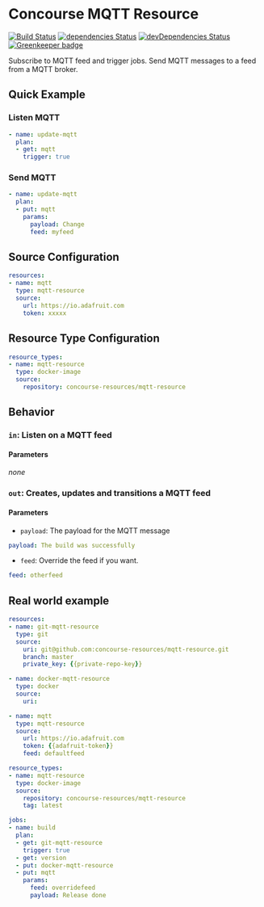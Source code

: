# Concourse MQTT  Resource 

[![Build Status](https://travis-ci.org/concourse-resources/mqtt-resource.svg?branch=master)](https://travis-ci.org/concourse-resources/mqtt-resource)
[![dependencies Status](https://david-dm.org/concourse-resources/mqtt-resource/status.svg)](https://david-dm.org/concourse-resources/mqtt-resource)
[![devDependencies Status](https://david-dm.org/concourse-resources/mqtt-resource/dev-status.svg)](https://david-dm.org/concourse-resources/mqtt-resource?type=dev) [![Greenkeeper badge](https://badges.greenkeeper.io/concourse-resources/mqtt-resource.svg)](https://greenkeeper.io/)


Subscribe to MQTT feed and trigger jobs.
Send MQTT messages to a feed from a MQTT broker.

Quick Example
-------------

### Listen MQTT

```yaml
- name: update-mqtt
  plan:
  - get: mqtt
    trigger: true
```

### Send MQTT
```yaml
- name: update-mqtt
  plan:
  - put: mqtt
    params:
      payload: Change
      feed: myfeed
```

Source Configuration
--------------------

```yaml
resources:
- name: mqtt
  type: mqtt-resource
  source:
    url: https://io.adafruit.com
    token: xxxxx
```

Resource Type Configuration
---------------------------

```yaml
resource_types:
- name: mqtt-resource
  type: docker-image
  source:
    repository: concourse-resources/mqtt-resource
```

Behavior
--------

### `in`: Listen on a MQTT feed

#### Parameters
*none*


### `out`: Creates, updates and transitions a MQTT feed

#### Parameters

* `payload`: The payload for the MQTT message
```yaml
payload: The build was successfully
```
* `feed`: Override the feed if you want.
```yaml
feed: otherfeed
```

Real world example
------------------

```yaml
resources:
- name: git-mqtt-resource
  type: git
  source:
    uri: git@github.com:concourse-resources/mqtt-resource.git
    branch: master
    private_key: {{private-repo-key}}

- name: docker-mqtt-resource
  type: docker
  source:
    uri: 

- name: mqtt
  type: mqtt-resource
  source:
    url: https://io.adafruit.com
    token: {{adafruit-token}}
    feed: defaultfeed

resource_types:
- name: mqtt-resource
  type: docker-image
  source:
    repository: concourse-resources/mqtt-resource
    tag: latest

jobs:
- name: build
  plan:
  - get: git-mqtt-resource
    trigger: true
  - get: version
  - put: docker-mqtt-resource    
  - put: mqtt
    params:
      feed: overridefeed
      payload: Release done
    
```
